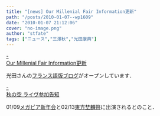 ```yaml
---
title: "[news] Our Millenial Fair Information更新"
path: "/posts/2010-01-07--wp1609"
date: "2010-01-07 21:12:06"
cover: "no-image.png"
author: "stfate"
tags: ["ニュース","三澤秋","光田康典"]
---
```


<style type="text/css">
<!--
p {white-space: pre-wrap};
-->
</style>

<a class="topics" href="http://www.procyon-studio.com/" target="_blank">- Our Millenial Fair Information更新</a>
<div class="news">光田さんの<a href="http://www.kijimuna.fr/mitsuda/">フランス語版ブログ</a>がオープンしています．</div>

<a class="topics" href="http://anraku.nothing.sh/akisora/" target="_blank">- 秋の空 ライヴ参加告知</a>
<div class="news">01/09<a href="http://megapeer.net/">メガピア新年会</a>と02/13<a href="http://www.toho-norinsai.com/index.html">東方埜麟祭</a>に出演されるとのこと．</div>